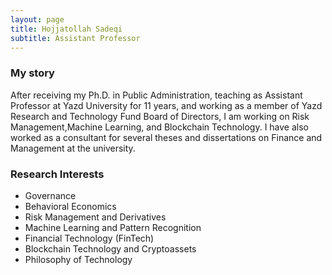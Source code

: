 ```yaml
---
layout: page
title: Hojjatollah Sadeqi
subtitle: Assistant Professor
---
```


### My story

After receiving my Ph.D. in Public Administration, teaching as Assistant Professor at Yazd University for 11 years, and working as a member of Yazd Research and Technology Fund Board of Directors, I am working on Risk Management,Machine Learning, and Blockchain Technology. I have also worked as a consultant for several theses and dissertations on Finance and Management at the university.

### Research Interests

- Governance 
- Behavioral Economics
- Risk Management and Derivatives
- Machine Learning and Pattern Recognition
- Financial Technology (FinTech)
- Blockchain Technology and Cryptoassets
- Philosophy of Technology
